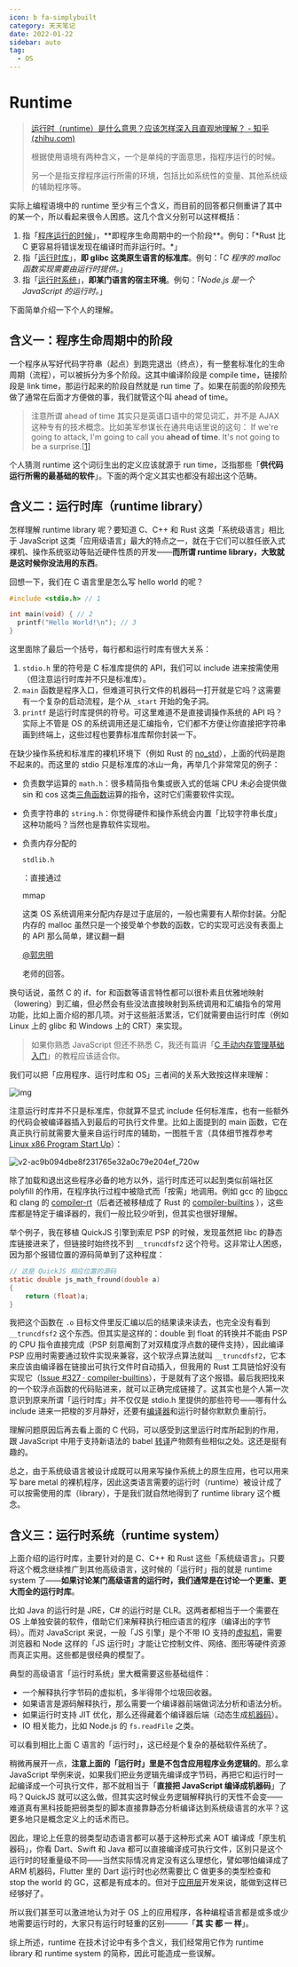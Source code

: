 ```yaml
---
icon: b fa-simplybuilt
category: 天天笔记
date: 2022-01-22
sidebar: auto
tag:
  - OS
---
```


# Runtime

> [运行时（runtime）是什么意思？应该怎样深入且直观地理解？ - 知乎 (zhihu.com)](https://www.zhihu.com/question/20607178)
>
> 根据使用语境有两种含义，一个是单纯的字面意思，指程序运行的时候。
>
> 另一个是指支撑程序运行所需的环境，包括比如系统性的变量、其他系统级的辅助程序等。

实际上编程语境中的 runtime 至少有三个含义，而目前的回答都只侧重讲了其中的某一个，所以看起来很令人困惑。这几个含义分别可以这样概括：

1. 指「[程序运行的时候](https://en.wikipedia.org/wiki/Runtime_(program_lifecycle_phase))」，**即程序生命周期中的一个阶段**。例句：「*Rust 比 C 更容易将错误发现在编译时而非运行时。*」
2. 指「[运行时库](https://en.wikipedia.org/wiki/Runtime_library)」，**即 glibc 这类原生语言的标准库**。例句：「*C 程序的 malloc 函数实现需要由运行时提供。*」
3. 指「[运行时系统](https://en.wikipedia.org/wiki/Runtime_system)」，**即某门语言的宿主环境**。例句：「*Node.js 是一个 JavaScript 的运行时。*」

下面简单介绍一下个人的理解。

## 含义一：程序生命周期中的阶段

一个程序从写好代码字符串（起点）到跑完退出（终点），有一整套标准化的生命周期（流程），可以被拆分为多个阶段。这其中编译阶段是 compile time，链接阶段是 link time，那运行起来的阶段自然就是 run time 了。如果在前面的阶段预先做了通常在后面才方便做的事，我们就管这个叫 ahead of time。

> 注意所谓 ahead of time 其实只是英语口语中的常见词汇，并不是 AJAX 这种专有的技术概念。比如美军参谋长在通共电话里说的这句：
> If we're going to attack, I'm going to call you **ahead of time**. It's not going to be a surprise.[[1\]](https://www.zhihu.com/question/20607178#ref_1)

个人猜测 runtime 这个词衍生出的定义应该就源于 run time，泛指那些「**供代码运行所需的最基础的软件**」。下面的两个定义其实也都没有超出这个范畴。

## 含义二：运行时库（runtime library）

怎样理解 runtime library 呢？要知道 C、C++ 和 Rust 这类「系统级语言」相比于 JavaScript 这类「应用级语言」最大的特点之一，就在于它们可以胜任嵌入式裸机、操作系统驱动等贴近硬件性质的开发——**而所谓 runtime library，大致就是这时候你没法用的东西**。

回想一下，我们在 C 语言里是怎么写 hello world 的呢？

```c
#include <stdio.h> // 1

int main(void) { // 2
  printf("Hello World!\n"); // 3
}
```

这里面除了最后一个括号，每行都和运行时库有很大关系：

1. `stdio.h` 里的符号是 C 标准库提供的 API，我们可以 include 进来按需使用（但注意运行时库并不只是标准库）。
2. `main` 函数是程序入口，但难道可执行文件的机器码一打开就是它吗？这需要有一个复杂的启动流程，是个从 `_start` 开始的兔子洞。
3. `printf` 是运行时库提供的符号。可这里难道不是直接调操作系统的 API 吗？实际上不管是 OS 的系统调用还是汇编指令，它们都不方便让你直接把字符串画到终端上，这些过程也要靠标准库帮你封装一下。

在缺少操作系统和标准库的裸机环境下（例如 Rust 的 [no_std](https://docs.rust-embedded.org/book/intro/no-std.html)），上面的代码是跑不起来的。而这里的 stdio 只是标准库的冰山一角，再举几个非常常见的例子：

- 负责数学运算的 `math.h`：很多精简指令集或嵌入式的低端 CPU 未必会提供做 sin 和 cos 这类[三角函数](https://www.zhihu.com/search?q=三角函数&search_source=Entity&hybrid_search_source=Entity&hybrid_search_extra={"sourceType"%3A"answer"%2C"sourceId"%3A2133648600})运算的指令，这时它们需要软件实现。

- 负责字符串的 `string.h`：你觉得硬件和操作系统会内置「比较字符串长度」这种功能吗？当然也是靠软件实现啦。

- 负责内存分配的

   

  ```
  stdlib.h
  ```

  ：直接通过

   

  mmap

   

  这类 OS 系统调用来分配内存是过于底层的，一般也需要有人帮你封装。分配内存的 malloc 虽然只是一个接受单个参数的函数，它的实现可远没有表面上的 API 那么简单，建议翻一翻

   

  [@郭忠明](https://www.zhihu.com/people/bb0d908a66935400e75154587ae4a3fb)

   

  老师的回答。

换句话说，虽然 C 的 if、for 和函数等语言特性都可以很朴素且优雅地映射（lowering）到汇编，但必然会有些没法直接映射到系统调用和汇编指令的常用功能，比如上面介绍的那几项。对于这些脏活累活，它们就需要由运行时库（例如 Linux 上的 glibc 和 Windows 上的 CRT）来实现。

> 如果你熟悉 JavaScript 但还不熟悉 C，我还有篇讲「[C 手动内存管理基础入门](https://zhuanlan.zhihu.com/p/356214452)」的教程应该适合你。

我们可以把「应用程序、运行时库和 OS」三者间的关系大致按这样来理解：

![img](https://gitee.com/yzketx/image-markdown/raw/master/img/202201221137775.jpeg)

注意运行时库并不只是标准库，你就算不显式 include 任何标准库，也有一些额外的代码会被编译器插入到最后的可执行文件里。比如上面提到的 main 函数，它在真正执行前就需要大量来自运行时库的辅助，一图胜千言（具体细节推荐参考 [Linux x86 Program Start Up](http://dbp-consulting.com/tutorials/debugging/linuxProgramStartup.html)）：

![v2-ac9b094dbe8f231765e32a0c79e204ef_720w](https://gitee.com/yzketx/image-markdown/raw/master/img/202201221139946.jpg)

除了加载和退出这些程序必备的地方以外，运行时库还可以起到类似前端社区 polyfill 的作用，在程序执行过程中被隐式而「按需」地调用。例如 gcc 的 [libgcc](https://gcc.gnu.org/onlinedocs/gccint/Libgcc.html) 和 clang 的 [compiler-rt](https://compiler-rt.llvm.org/)（后者还被移植成了 Rust 的 [compiler-builtins](https://github.com/rust-lang/compiler-builtins) ），这些库都是特定于编译器的，我们一般比较少听到，但其实也很好理解。

举个例子，我在移植 QuickJS 引擎到索尼 PSP 的时候，发现虽然把 libc 的静态库链接进来了，但链接时始终找不到 `__truncdfsf2` 这个符号。这非常让人困惑，因为那个报错位置的源码简单到了这种程度：

```c
// 这是 QuickJS 相应位置的源码
static double js_math_fround(double a)
{
    return (float)a;
}
```

我把这个函数在 `.o` 目标文件里反汇编以后的结果读来读去，也完全没有看到 `__truncdfsf2` 这个东西。但其实是这样的：double 到 float 的转换并不能由 PSP 的 CPU 指令直接完成（PSP 刻意阉割了对双精度浮点数的硬件支持），因此编译 PSP 应用时需要通过软件实现来兼容，这个软浮点算法就叫 `__truncdfsf2`，它本来应该由编译器在链接出可执行文件时自动插入，但我用的 Rust 工具链恰好没有实现它（[Issue #327 · compiler-builtins](https://github.com/rust-lang/compiler-builtins/issues/327)），于是就有了这个报错。最后我把找来的一个软浮点函数的代码贴进来，就可以正确完成链接了。这其实也是个人第一次意识到原来所谓「运行时库」并不仅仅是 stdio.h 里提供的那些符号——哪有什么 include 进来一把梭的岁月静好，还要有[编译器](https://www.zhihu.com/search?q=编译器&search_source=Entity&hybrid_search_source=Entity&hybrid_search_extra={"sourceType"%3A"answer"%2C"sourceId"%3A2133648600})和运行时替你默默负重前行。

理解问题原因后再去看上面的 C 代码，可以感受到这里运行时库所起到的作用，跟 JavaScript 中用于支持新语法的 babel [转译](https://www.zhihu.com/search?q=转译&search_source=Entity&hybrid_search_source=Entity&hybrid_search_extra={"sourceType"%3A"answer"%2C"sourceId"%3A2133648600})产物颇有些相似之处。这还是挺有趣的。

总之，由于系统级语言被设计成既可以用来写操作系统上的原生应用，也可以用来写 bare metal 的裸机程序，因此这类语言需要的运行时（runtime）被设计成了可以按需使用的库（library），于是我们就自然地得到了 runtime library 这个概念。

## 含义三：运行时系统（runtime system）

上面介绍的运行时库，主要针对的是 C、C++ 和 Rust 这些「系统级语言」。只要将这个概念继续推广到其他高级语言，这时候的「运行时」指的就是 runtime system 了——**如果讨论某门高级语言的运行时，我们通常是在讨论一个更重、更大而全的运行时库**。

比如 Java 的运行时是 JRE，C# 的运行时是 CLR。这两者都相当于一个需要在 OS 上单独安装的软件，借助它们来解释执行相应语言的程序（编译出的字节码）。而对 JavaScript 来说，一般「JS 引擎」是个不带 IO 支持的[虚拟机](https://www.zhihu.com/search?q=虚拟机&search_source=Entity&hybrid_search_source=Entity&hybrid_search_extra={"sourceType"%3A"answer"%2C"sourceId"%3A2133648600})，需要浏览器和 Node 这样的「JS 运行时」才能让它控制文件、网络、图形等硬件资源而真正实用。这些都是很经典的模型了。

典型的高级语言「运行时系统」里大概需要这些基础组件：

- 一个解释执行字节码的虚拟机，多半得带个垃圾回收器。
- 如果语言是源码解释执行，那么需要一个编译器前端做词法分析和语法分析。
- 如果运行时支持 JIT 优化，那么还得藏着个编译器后端（动态生成[机器码](https://www.zhihu.com/search?q=机器码&search_source=Entity&hybrid_search_source=Entity&hybrid_search_extra={"sourceType"%3A"answer"%2C"sourceId"%3A2133648600})）。
- IO 相关能力，比如 Node.js 的 `fs.readFile` 之类。

可以看到相比上面 C 语言的「运行时」，这已经是个复杂的基础软件系统了。

稍微再展开一点，**注意上面的「运行时」里是不包含应用程序业务逻辑的**。那么拿 JavaScript 举例来说，如果我们把业务逻辑先编译成字节码，再把它和运行时一起编译成一个可执行文件，那不就相当于「**直接把 JavaScript 编译成机器码**」了吗？QuickJS 就可以这么做，但其实这时候业务逻辑解释执行的天性不会变——难道真有黑科技能把弱类型的脚本直接靠静态分析编译达到系统级语言的水平？这更多地只是概念定义上的话术而已。

因此，理论上任意的弱类型动态语言都可以基于这种形式来 AOT 编译成「原生机器码」，你看 Dart、Swift 和 Java 都可以直接编译成可执行文件，区别只是这个运行时的轻重量级不同——当然实际情况肯定没有这么理想化，譬如哪怕编译成了 ARM 机器码，Flutter 里的 Dart 运行时也必然需要比 C 做更多的类型检查和 stop the world 的 GC，这都是有成本的。但对于[应用层](https://www.zhihu.com/search?q=应用层&search_source=Entity&hybrid_search_source=Entity&hybrid_search_extra={"sourceType"%3A"answer"%2C"sourceId"%3A2133648600})开发来说，能做到这样已经够好了。

所以我们甚至可以激进地认为对于 OS 上的应用程序，各种编程语言都是或多或少地需要运行时的，大家只有运行时轻重的区别———「**其 实 都 一 样**」。

综上所述，runtime 在技术讨论中有多个含义，我们经常用它作为 runtime library 和 runtime system 的简称，因此可能造成一些误解。